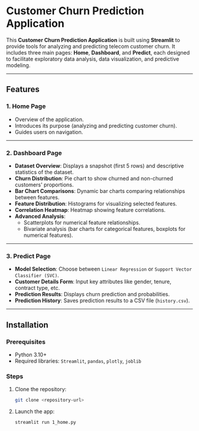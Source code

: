 # Customer Churn Prediction Application

This **Customer Churn Prediction Application** is built using **Streamlit** to provide tools for analyzing and predicting telecom customer churn. It includes three main pages: **Home**, **Dashboard**, and **Predict**, each designed to facilitate exploratory data analysis, data visualization, and predictive modeling.

---

## Features

### 1. **Home Page**
- Overview of the application.
- Introduces its purpose (analyzing and predicting customer churn).
- Guides users on navigation.

---

### 2. **Dashboard Page**
- **Dataset Overview**: Displays a snapshot (first 5 rows) and descriptive statistics of the dataset.
- **Churn Distribution**: Pie chart to show churned and non-churned customers' proportions.
- **Bar Chart Comparisons**: Dynamic bar charts comparing relationships between features.
- **Feature Distribution**: Histograms for visualizing selected features.
- **Correlation Heatmap**: Heatmap showing feature correlations.
- **Advanced Analysis**:
  - Scatterplots for numerical feature relationships.
  - Bivariate analysis (bar charts for categorical features, boxplots for numerical features).

---

### 3. **Predict Page**
- **Model Selection**: Choose between `Linear Regression` or `Support Vector Classifier (SVC)`.
- **Customer Details Form**: Input key attributes like gender, tenure, contract type, etc.
- **Prediction Results**: Displays churn prediction and probabilities.
- **Prediction History**: Saves prediction results to a CSV file (`history.csv`).

---

## Installation

### Prerequisites
- Python 3.10+
- Required libraries: `Streamlit`, `pandas`, `plotly`, `joblib`

### Steps
1. Clone the repository:
   ```bash
   git clone <repository-url>
2. Launch the app:
   ```bash
   streamlit run 1_home.py

   
